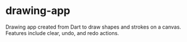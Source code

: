 # drawing-app
Drawing app created from Dart to draw shapes and strokes on a canvas. Features include clear, undo, and redo actions.
